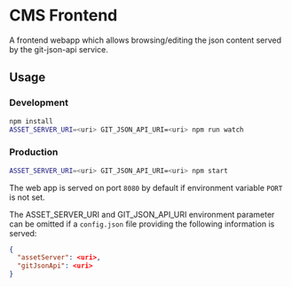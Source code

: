 # CMS Frontend

A frontend webapp which allows browsing/editing the json content served by the git-json-api service.

## Usage

### Development

```bash
npm install
ASSET_SERVER_URI=<uri> GIT_JSON_API_URI=<uri> npm run watch
```

### Production

```bash
ASSET_SERVER_URI=<uri> GIT_JSON_API_URI=<uri> npm start
```
The web app is served on port `8080` by default if environment variable `PORT` is not set.

The ASSET_SERVER_URI and GIT_JSON_API_URI environment parameter can be omitted if a `config.json` file providing the following information is served:
```json
{
  "assetServer": <uri>,
  "gitJsonApi": <uri>
}
```
